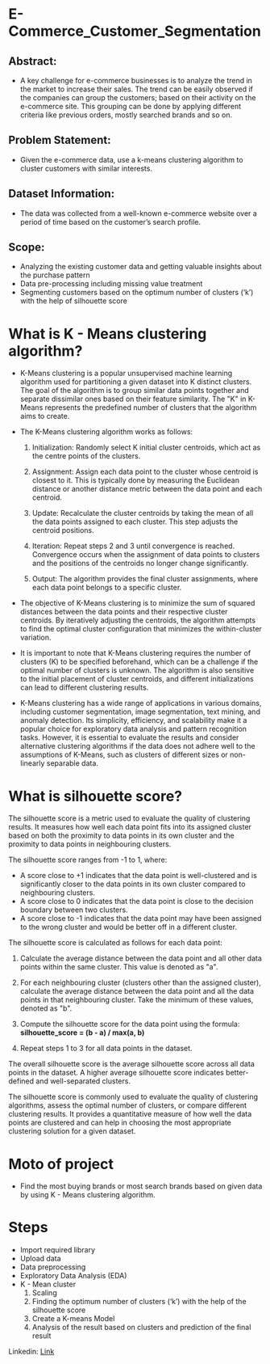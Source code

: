 # E-Commerce_Customer_Segmentation

## Abstract:
* A key challenge for e-commerce businesses is to analyze the trend in the market to increase their sales. The trend can be easily observed if the companies can group the customers; based on their activity on the e-commerce site. This grouping can be done by applying different criteria like previous orders, mostly searched brands and so on.

## Problem Statement:
* Given the e-commerce data, use a k-means clustering algorithm to cluster customers with similar interests.

## Dataset Information:
* The data was collected from a well-known e-commerce website over a period of time based on the customer’s search profile.

## Scope:
* Analyzing the existing customer data and getting valuable insights about the purchase pattern
* Data pre-processing including missing value treatment
* Segmenting customers based on the optimum number of clusters (‘k’) with the help of silhouette score

#  What is K - Means clustering algorithm?

* K-Means clustering is a popular unsupervised machine learning algorithm used for partitioning a given dataset into K distinct clusters. The goal of the algorithm is to group similar data points together and separate dissimilar ones based on their feature similarity. The "K" in K-Means represents the predefined number of clusters that the algorithm aims to create.

* The K-Means clustering algorithm works as follows:

    1. Initialization: Randomly select K initial cluster centroids, which act as the centre points of the clusters.

    2. Assignment: Assign each data point to the cluster whose centroid is closest to it. This is typically done by measuring the Euclidean distance or another distance metric between the data point and each centroid.

    3. Update: Recalculate the cluster centroids by taking the mean of all the data points assigned to each cluster. This step adjusts the centroid positions.

    4. Iteration: Repeat steps 2 and 3 until convergence is reached. Convergence occurs when the assignment of data points to clusters and the positions of the centroids no longer change significantly.

    5. Output: The algorithm provides the final cluster assignments, where each data point belongs to a specific cluster.

* The objective of K-Means clustering is to minimize the sum of squared distances between the data points and their respective cluster centroids. By iteratively adjusting the centroids, the algorithm attempts to find the optimal cluster configuration that minimizes the within-cluster variation.

* It is important to note that K-Means clustering requires the number of clusters (K) to be specified beforehand, which can be a challenge if the optimal number of clusters is unknown. The algorithm is also sensitive to the initial placement of cluster centroids, and different initializations can lead to different clustering results.

* K-Means clustering has a wide range of applications in various domains, including customer segmentation, image segmentation, text mining, and anomaly detection. Its simplicity, efficiency, and scalability make it a popular choice for exploratory data analysis and pattern recognition tasks. However, it is essential to evaluate the results and consider alternative clustering algorithms if the data does not adhere well to the assumptions of K-Means, such as clusters of different sizes or non-linearly separable data.

# What is silhouette score?

The silhouette score is a metric used to evaluate the quality of clustering results. It measures how well each data point fits into its assigned cluster based on both the proximity to data points in its own cluster and the proximity to data points in neighbouring clusters.

The silhouette score ranges from -1 to 1, where:
- A score close to +1 indicates that the data point is well-clustered and is significantly closer to the data points in its own cluster compared to neighbouring clusters.
- A score close to 0 indicates that the data point is close to the decision boundary between two clusters.
- A score close to -1 indicates that the data point may have been assigned to the wrong cluster and would be better off in a different cluster.

The silhouette score is calculated as follows for each data point:

1. Calculate the average distance between the data point and all other data points within the same cluster. This value is denoted as "a".

2. For each neighbouring cluster (clusters other than the assigned cluster), calculate the average distance between the data point and all the data points in that neighbouring cluster. Take the minimum of these values, denoted as "b".

3. Compute the silhouette score for the data point using the formula:
   **silhouette_score = (b - a) / max(a, b)**

4. Repeat steps 1 to 3 for all data points in the dataset.

The overall silhouette score is the average silhouette score across all data points in the dataset. A higher average silhouette score indicates better-defined and well-separated clusters.

The silhouette score is commonly used to evaluate the quality of clustering algorithms, assess the optimal number of clusters, or compare different clustering results. It provides a quantitative measure of how well the data points are clustered and can help in choosing the most appropriate clustering solution for a given dataset.

# Moto of project

* Find the most buying brands or most search brands based on given data by using K - Means clustering algorithm.

# Steps 

* Import required library
* Upload data 
* Data preprocessing
* Exploratory Data Analysis (EDA)
* K - Mean cluster
    1) Scaling
    2) Finding the optimum number of clusters (‘k’) with the help of the silhouette score
    3) Create a K-means Model
    4) Analysis of the result based on clusters and prediction of the final result


Linkedin: [Link](https://www.linkedin.com/in/gopinath-56a02b169/)
